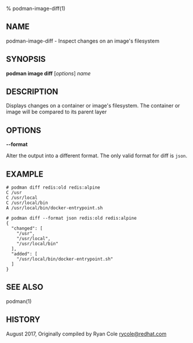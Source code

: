 % podman-image-diff(1)

## NAME
podman-image-diff - Inspect changes on an image's filesystem

## SYNOPSIS
**podman image diff** [*options*] *name*

## DESCRIPTION
Displays changes on a container or image's filesystem.  The container or image will be compared to its parent layer

## OPTIONS

**--format**

Alter the output into a different format.  The only valid format for diff is `json`.

## EXAMPLE

```
# podman diff redis:old redis:alpine
C /usr
C /usr/local
C /usr/local/bin
A /usr/local/bin/docker-entrypoint.sh
```

```
# podman diff --format json redis:old redis:alpine
{
  "changed": [
    "/usr",
    "/usr/local",
    "/usr/local/bin"
  ],
  "added": [
    "/usr/local/bin/docker-entrypoint.sh"
  ]
}
```

## SEE ALSO
podman(1)

## HISTORY
August 2017, Originally compiled by Ryan Cole <rycole@redhat.com>
